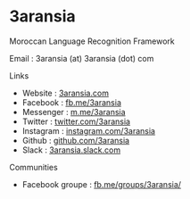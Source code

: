 # 3aransia

Moroccan Language Recognition Framework 

Email : 3aransia (at) 3aransia (dot) com

Links 
- Website : [3aransia.com](http://3aransia.com)
- Facebook : [fb.me/3aransia](http://fb.me/3aransia)
- Messenger : [m.me/3aransia](http://m.me/3aransia)
- Twitter : [twitter.com/3aransia](http://twitter.com/3aransia)
- Instagram : [instagram.com/3aransia](http://instagram.com/3aransia)
- Github : [github.com/3aransia](http://github.com/3aransia)
- Slack : [3aransia.slack.com](http://3aransia.slack.com)

Communities
- Facebook groupe : [fb.me/groups/3aransia/](https://www.facebook.com/groups/3aransia/)

